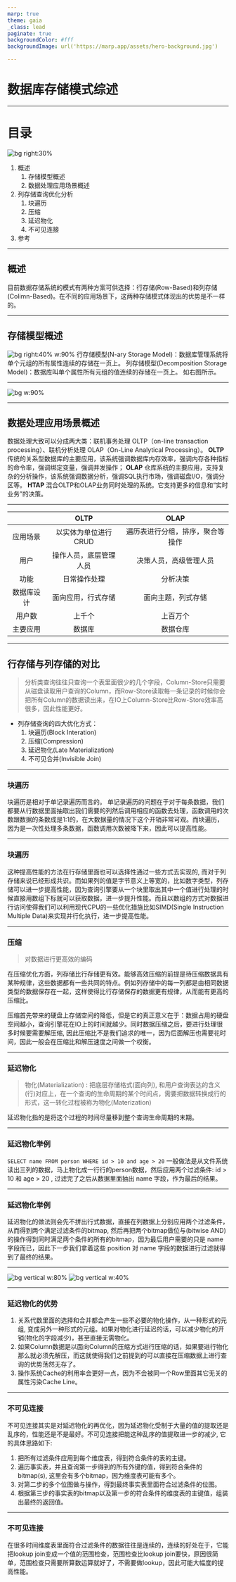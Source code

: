 ```yaml
---
marp: true
theme: gaia
_class: lead
paginate: true
backgroundColor: #fff
backgroundImage: url('https://marp.app/assets/hero-background.jpg')

---
```

# 数据库存储模式综述

---
# 目录
![bg right:30%](https://cn.bing.com/th?id=OHR.SeaFireflies_ZH-CN5748822339_UHD.jpg)
1. 概述
   1. 存储模型概述
   2. 数据处理应用场景概述
2. 列存储查询优化分析
   1. 块遍历
   2. 压缩
   3. 延迟物化
   4. 不可见连接
3. 参考

---
## 概述
目前数据存储系统的模式有两种方案可供选择：行存储(Row-Based)和列存储(Colimn-Based)。在不同的应用场景下，这两种存储模式体现出的优势是不一样的。

---
## 存储模型概述
![bg right:40% w:90%](https://img-blog.csdn.net/20180706125239844?watermark/2/text/aHR0cHM6Ly9ibG9nLmNzZG4ubmV0L1hpbmd4aW54aW54aW4=/font/5a6L5L2T/fontsize/400/fill/I0JBQkFCMA==/dissolve/70)
行存储模型(N-ary Storage Model)：数据库管理系统将单个元组的所有属性连续的存储在一页上。
列存储模型(Decomposition Storage Model)：数据库叫单个属性所有元组的值连续的存储在一页上。
如右图所示。

---
![bg w:90%](https://picb.zhimg.com/80/v2-f6b341f0aa6345e5fe7f1c3dc52da510_720w.jpg)

---
## 数据处理应用场景概述
数据处理大致可以分成两大类：联机事务处理 OLTP（on-line transaction processing）、联机分析处理 OLAP（On-Line Analytical Processing）。
**OLTP** 传统的关系型数据库的主要应用，该系统强调数据库内存效率，强调内存各种指标的命令率，强调绑定变量，强调并发操作；
**OLAP** 仓库系统的主要应用，支持复杂的分析操作，该系统强调数据分析，强调SQL执行市场，强调磁盘I/O，强调分区等。 
**HTAP** 混合OLTP和OLAP业务同时处理的系统。它支持更多的信息和“实时业务”的决策。

---
|            |          OLTP          |               OLAP               |
| :--------: | :--------------------: | :------------------------------: |
|  应用场景  |  以实体为单位进行CRUD  | 遍历表进行分组，排序，聚合等操作 |
|    用户    | 操作人员，底层管理人员 |      决策人员，高级管理人员      |
|    功能    |      日常操作处理      |             分析决策             |
| 数据库设计 |   面向应用，行式存储   |        面向主题，列式存储        |
|   用户数   |         上千个         |             上百万个             |
|  主要应用  |         数据库         |             数据仓库             |

---
## 行存储与列存储的对比
>分析类查询往往只查询一个表里面很少的几个字段，Column-Store只需要从磁盘读取用户查询的Column，而Row-Store读取每一条记录的时候你会把所有Column的数据读出来，在IO上Column-Store比Row-Store效率高很多，因此性能更好。
- 列存储查询的四大优化方式：
  1. 块遍历(Block Interation)
  2. 压缩(Compression)
  3. 延迟物化(Late Materialization)
  4. 不可见合并(Invisible Join)

---
### 块遍历
块遍历是相对于单记录遍历而言的。
单记录遍历的问题在于对于每条数据，我们都要从行数据里面抽取出我们需要的列然后调用相应的函数去处理，函数调用的次数跟数据的条数成是1:1的，在大数据量的情况下这个开销非常可观。而块遍历，因为是一次性处理多条数据，函数调用次数被降下来，因此可以提高性能。

---
### 块遍历
这种提高性能的方法在行存储里面也可以选择性通过一些方式去实现的, 而对于列存储来说已经形成共识。而如果列的值是字节意义上等宽的，比如数字类型，列存储可以进一步提高性能，因为查询引擎要从一个块里取出其中一个值进行处理的时候直接用数组下标就可以获取数据，进一步提升性能。而且以数组的方式对数据进行访问使得我们可以利用现代CPU的一些优化措施比如SIMD(Single Instruction Multiple Data)来实现并行化执行，进一步提高性能。

---
### 压缩
> 对数据进行更高效的编码

在压缩优化方面，列存储比行存储更有效。能够高效压缩的前提是待压缩数据具有某种规律，这些数据都有一些共同的特点。例如列存储中的每一列都是由相同数据类型的数据保存在一起，这样使得比行存储保存的数据更有规律，从而能有更高的压缩比。

压缩首先带来的硬盘上存储空间的降低，但是它的真正意义在于：数据占用的硬盘空间越小，查询引擎花在IO上的时间就越少。同时数据压缩之后，要进行处理很多时候要需要解压缩, 因此压缩比不是我们追求的唯一，因为后面解压也需要花时间，因此一般会在压缩比和解压速度之间做一个权衡。

---
### 延迟物化
> 物化(Materialization) : 把底层存储格式(面向列), 和用户查询表达的含义(行)对应上，在一个查询的生命周期的某个时间点，需要把数据转换成行的形式，这一转化过程被称为物化(Materization)

延迟物化指的是将这个过程的时间尽量移到整个查询生命周期的末期。

---
### 延迟物化举例
`SELECT name FROM person WHERE id > 10 and age > 20`
一般做法是从文件系统读出三列的数据，马上物化成一行行的person数据，然后应用两个过滤条件: id > 10 和 age > 20 , 过滤完了之后从数据里面抽出 name 字段，作为最后的结果。

---
### 延迟物化举例
延迟物化的做法则会先不拼出行式数据，直接在列数据上分别应用两个过滤条件，从而得到两个满足过滤条件的bitmap, 然后再把两个bitmap做位与(bitwise AND)的操作得到同时满足两个条件的所有的bitmap，因为最后用户需要的只是 name 字段而已，因此下一步我们拿着这些 position 对 name 字段的数据进行过滤就得到了最终的结果。

---
![bg vertical w:80%](https://pic2.zhimg.com/80/v2-113303bdd9b89dc56407af07d621364c_720w.jpg)
![bg vertical w:40%](https://picb.zhimg.com/80/v2-e0d1aca946bece265c694229758ea21c_720w.jpg)

---
### 延迟物化的优势
1. 关系代数里面的选择和合并都会产生一些不必要的物化操作，从一种形式的元组, 变成另外一种形式的元组。如果对物化进行延迟的话，可以减少物化的开销(物化的字段减少)，甚至直接无需物化。
2. 如果Column数据是以面向Column的压缩方式进行压缩的话，如果要进行物化那么就必须先解压，而这就使得我们之前提到的可以直接在压缩数据上进行查询的优势荡然无存了。
3. 操作系统Cache的利用率会更好一点，因为不会被同一个Row里面其它无关的属性污染Cache Line。

---
### 不可见连接

不可见连接其实是对延迟物化的再优化，因为延迟物化受制于大量的值的提取还是乱序的，性能还是不是最好。不可见连接把能这种乱序的值提取进一步的减少, 它的具体思路如下:
1. 把所有过滤条件应用到每个维度表，得到符合条件的表的主键。
2. 遍历事实表，并且查询第一步得到的所有外键的值，得到符合条件的bitmap(s), 这里会有多个bitmap，因为维度表可能有多个。
3. 对第二步的多个位图做与操作，得到最终事实表里面符合过滤条件的位图。
4. 根据第三步的事实表的bitmap以及第一步的符合条件的维度表的主键值，组装出最终的返回值。

---
### 不可见连接

在很多时间维度表里面符合过滤条件的数据往往是连续的，连续的好处在于，它能把lookup join变成一个值的范围检查，范围检查比lookup join要快，原因很简单，范围检查只需要所算数运算就好了，不需要做lookup，因此可能大幅度的提高性能。
